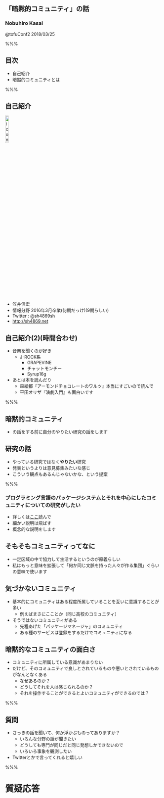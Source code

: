## 「暗黙的コミュニティ」の話

### Nobuhiro Kasai

@tofuConf2 2018/03/25

%%%

## 目次

* 自己紹介
* 暗黙的コミュニティとは

%%%

## 自己紹介

<img src="http://sh4869.net/imgs/icon.png" alt="icon" width="15%">

* 笠井信宏
* 情報分野 2016年3月卒業(何期だっけ)(9期らしい)
* Twitter : @sh4869sh
* http://sh4869.net

>>>

## 自己紹介(2)(時間合わせ)

* 音楽を聞くのが好き
  * J-ROCK系
    * GRAPEVINE
    * チャットモンチー
    * Syrup16g
* あとは本を読んだり
  * 森絵都『アーモンドチョコレートのワルツ』本当にすごいので読んで
  * 平田オリザ『演劇入門』も面白いです

%%%

## 暗黙的コミュニティ

* の話をする前に自分のやりたい研究の話をします

>>>

## 研究の話

* やっている研究ではなく**やりたい**研究
* 発表というよりは意見募集みたいな感じ
* こういう観点もあるんじゃないかな、という提案

%%%

### プログラミング言語のパッケージシステムとそれを中心にしたコミュニティについての研究がしたい

* 詳しくは[ここ](https://scrapbox.io/sh4869/%E3%83%97%E3%83%AD%E3%82%B0%E3%83%A9%E3%83%9F%E3%83%B3%E3%82%B0%E8%A8%80%E8%AA%9E%E3%81%AE%E3%83%91%E3%83%83%E3%82%B1%E3%83%BC%E3%82%B8%E3%82%B7%E3%82%B9%E3%83%86%E3%83%A0%E3%81%A8%E3%81%9D%E3%82%8C%E3%82%92%E4%B8%AD%E5%BF%83%E3%81%AB%E3%81%97%E3%81%9F%E3%82%B3%E3%83%9F%E3%83%A5%E3%83%8B%E3%83%86%E3%82%A3%E3%81%AB%E3%81%A4%E3%81%84%E3%81%A6%E3%81%AE%E7%A0%94%E7%A9%B6%E3%81%8C%E3%81%97%E3%81%9F%E3%81%84)読んで
* 細かい説明は飛ばす
* 概念的な説明をします

>>>

## そもそもコミュニティってなに

* 一定区域の中で協力して生活するというのが原義らしい
* 私はもっと意味を拡張して「何か同じ文脈を持った人々が作る集団」ぐらいの意味で使います

>>>

## 気づかないコミュニティ

* 基本的にコミュニティはある程度所属していることを互いに意識することが多い
  * 例えばまさにこことか（同じ高校のコミュニティ）
* そうではないコミュニティがある
  * 先程あげた「パッケージマネージャ」のコミュニティ
  * ある種のサービスは登録をするだけでコミュニティになる

>>>

## 暗黙的なコミュニティの面白さ

* コミュニティに所属している意識があまりない
* だけど、そのコミュニティで良しとされているものや悪いとされているものがなんとなくある
  * なぜあるのか？
  * どうしてそれを人は感じられるのか？
  * それを操作することができるとよいコミュニティができるのでは？

%%%

## 質問

* さっきの話を聞いて、何か浮かぶものってありますか？
  * いろんな分野の話が聞きたい
  * どうしても専門が同じだと同じ発想しかできないので
  * いろいろ事象を観測したい
* Twitterとかで言ってくれると嬉しい

%%%

# 質疑応答